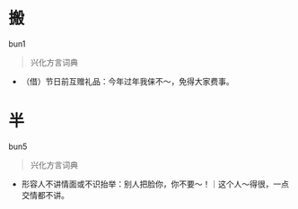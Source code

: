 # 搬
bun1
> 兴化方言词典
- （借）节日前互赠礼品：今年过年我俫不～，免得大家费事。

# 半
bun5
> 兴化方言词典
- 形容人不讲情面或不识抬举：别人把脸你，你不要～！｜这个人～得很，一点交情都不讲。
